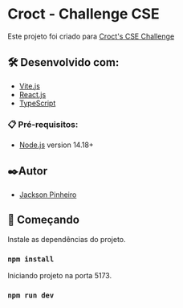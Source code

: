 # Croct - Challenge CSE
Este projeto foi criado para [Croct's CSE Challenge](https://github.com/croct-tech/challenges/tree/main/customer-success-engineer)

## 🛠️ Desenvolvido com:
* [Vite.js](https://github.com/vitejs/vite)
* [React.js](https://github.com/facebook/react)
* [TypeScript](https://github.com/microsoft/TypeScript)



### 📋 Pré-requisitos:
* [Node.js](https://github.com/nodejs/node) version 14.18+
## ✒️Autor

- [Jackson Pinheiro](https://github.com/jackson-pinheiro)


## 🚀 Começando
Instale as dependências do projeto.
### ```npm install```
Iniciando projeto na porta 5173.
### ```npm run dev```
